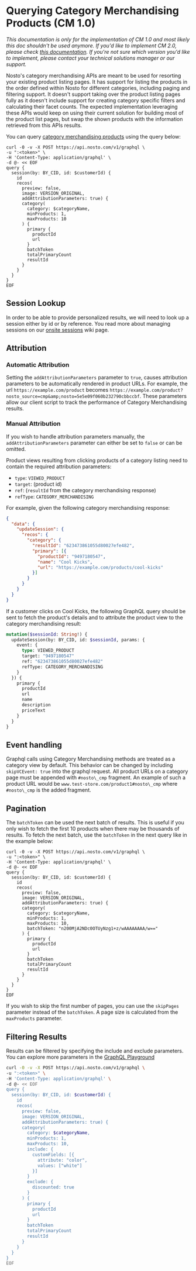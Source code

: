 # Querying Category Merchandising Products (CM 1.0)

_This documentation is only for the implementation of CM 1.0 and most likely this doc shouldn't be used anymore. If you'd like to implement CM 2.0, please check_ [_this documentation_](https://docs.nosto.com/techdocs/implementing-nosto/implement-search/implement-search-using-api/implementing-category-pages)_. If you're not sure which version you'd like to implement, please contact your technical solutions manager or our support._

Nosto's category merchandising APIs are meant to be used for resorting your existing product listing pages. It has support for listing the products in the order defined within Nosto for different categories, including paging and filtering support. It doesn't support taking over the product listing pages fully as it doesn't include support for creating category specific filters and calculating their facet counts. The expected implementation leveraging these APIs would keep on using their current solution for building most of the product list pages, but swap the shown products with the information retrieved from this APIs results.

You can query [category merchandising products](https://help.nosto.com/en/articles/3648242-get-started-with-category-merchandising) using the query below:

```
curl -0 -v -X POST https://api.nosto.com/v1/graphql \
-u ":<token>" \
-H 'Content-Type: application/graphql' \
-d @- << EOF
query {
  session(by: BY_CID, id: $customerId) {
    id
    recos(
      preview: false,
      image: VERSION_ORIGINAL,
      addAttributionParameters: true) {
      category(
        category: $categoryName,
        minProducts: 1,
        maxProducts: 10
      ) {
        primary {
          productId
          url
        }
        batchToken
        totalPrimaryCount
        resultId
      }
    }
  }
}
EOF
```

## Session Lookup

In order to be able to provide personalized results, we will need to look up a session either by id or by reference. You read more about managing sessions on our [onsite sessions](../graphql-using-mutations/graphql-onsite-sessions.md) wiki page.

## Attribution

### Automatic Attribution

Setting the `addAttributionParameters` parameter to `true`, causes attribution parameters to be automatically rendered in product URLs. For example, the url `https://example.com/product` becomes `https://example.com/product?nosto_source=cmp&amp;nosto=5e5e09f060b232790cbbccbf`. These parameters allow our client script to track the performance of Category Merchandising results.

### Manual Attribution

If you wish to handle attribution parameters manually, the `addAttributionParameters` parameter can either be set to `false` or can be omitted.

Product views resulting from clicking products of a category listing need to contain the required attribution parameters:

* `type`: `VIEWED_PRODUCT`
* `target`: (product id)
* `ref`: (`resultId` from the category merchandising response)
* `refType`: `CATEGORY_MERCHANDISING`

For example, given the following category merchandising response:

```json
{
  "data": {
    "updateSession": {
      "recos": {
        "category": {
          "resultId": "623473861055d80027efe482",
          "primary": [{
            "productId": "9497180547",
            "name": "Cool Kicks",
            "url": "https://example.com/products/cool-kicks"
          }]
        }
      }
    }
  }
}
```

If a customer clicks on Cool Kicks, the following GraphQL query should be sent to fetch the product's details and to attribute the product view to the category merchandising result:

```graphql
mutation($sessionId: String!) {
  updateSession(by: BY_CID, id: $sessionId, params: {
    event: {
      type: VIEWED_PRODUCT
      target: "9497180547"
      ref: "623473861055d80027efe482"
      refType: CATEGORY_MERCHANDISING
    }
  }) {
    primary {
      productId
      url
      name
      description
      priceText
    }
  }
}
```

## Event handling

Graphql calls using Category Merchandising methods are treated as a category view by default. This behavior can be changed by including `skipVCEvent: true` into the graphql request. All product URLs on a category page must be appended with `#nosto\_cmp` fragment. An example of such a product URL would be `www.test-store.com/product1#nosto\_cmp` where `#nosto\_cmp` is the added fragment.

## Pagination

The `batchToken` can be used the next batch of results. This is useful if you only wish to fetch the first 10 products when there may be thousands of results. To fetch the next batch, use the `batchToken` in the next query like in the example below:

```
curl -0 -v -X POST https://api.nosto.com/v1/graphql \
-u ":<token>" \
-H 'Content-Type: application/graphql' \
-d @- << EOF
query {
  session(by: BY_CID, id: $customerId) {
    id
    recos(
      preview: false,
      image: VERSION_ORIGINAL,
      addAttributionParameters: true) {
      category(
        category: $categoryName,
        minProducts: 1,
        maxProducts: 10,
        batchToken: "n200MjA2NDc0OTUyNzg1+z/wAAAAAAAA/w=="
      ) {
        primary {
          productId
          url
        }
        batchToken
        totalPrimaryCount
        resultId
      }
    }
  }
}
EOF
```

If you wish to skip the first number of pages, you can use the `skipPages` parameter instead of the `batchToken`. A page size is calculated from the `maxProducts` parameter.

## Filtering Results

Results can be filtered by specifying the include and exclude parameters. You can explore more parameters in the [GraphQL Playground](https://github.com/Nosto/techdocs/wiki/GraphQL:-The-Playground)

```bash
curl -0 -v -X POST https://api.nosto.com/v1/graphql \
-u ":<token>" \
-H 'Content-Type: application/graphql' \
-d @- << EOF
query {
  session(by: BY_CID, id: $customerId) {
    id
    recos(
      preview: false,
      image: VERSION_ORIGINAL,
      addAttributionParameters: true) {
      category(
        category: $categoryName,
        minProducts: 1,
        maxProducts: 10,
        include: {
          customFields: [{
            attribute: "color",
            values: ["white"]
          }]
        }
        exclude: {
          discounted: true
        }
      ) {
        primary {
          productId
          url
        }
        batchToken
        totalPrimaryCount
        resultId
      }
    }
  }
}
EOF
```
